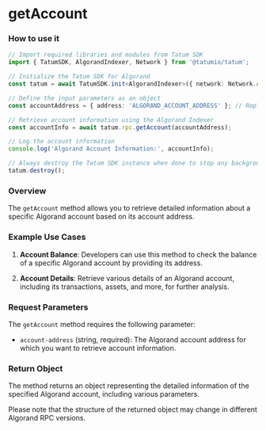 # getAccount

### How to use it

```typescript
// Import required libraries and modules from Tatum SDK
import { TatumSDK, AlgorandIndexer, Network } from '@tatumio/tatum';

// Initialize the Tatum SDK for Algorand
const tatum = await TatumSDK.init<AlgorandIndexer>({ network: Network.ALGORAND_INDEXER });

// Define the input parameters as an object
const accountAddress = { address: 'ALGORAND_ACCOUNT_ADDRESS' }; // Replace with the Algorand account address you want to retrieve information for.

// Retrieve account information using the Algorand Indexer
const accountInfo = await tatum.rpc.getAccount(accountAddress);

// Log the account information
console.log('Algorand Account Information:', accountInfo);

// Always destroy the Tatum SDK instance when done to stop any background processes
tatum.destroy();
```

### Overview

The `getAccount` method allows you to retrieve detailed information about a specific Algorand account based on its account address.

### Example Use Cases

1. **Account Balance**: Developers can use this method to check the balance of a specific Algorand account by providing its address.

2. **Account Details**: Retrieve various details of an Algorand account, including its transactions, assets, and more, for further analysis.

### Request Parameters

The `getAccount` method requires the following parameter:

- `account-address` (string, required): The Algorand account address for which you want to retrieve account information.

### Return Object

The method returns an object representing the detailed information of the specified Algorand account, including various parameters. 

Please note that the structure of the returned object may change in different Algorand RPC versions.